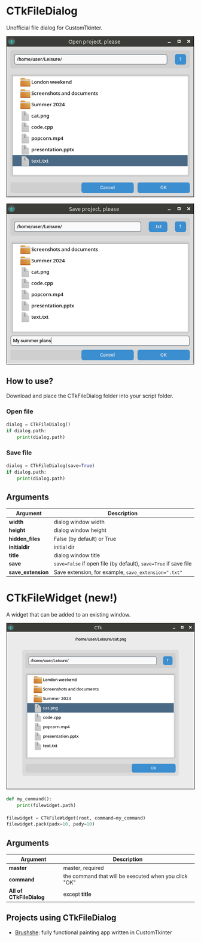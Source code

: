 # CTkFileDialog
Unofficial file dialog for CustomTkinter.

![Screenshot](https://raw.githubusercontent.com/limafresh/CTkFileDialog/main/screenshot1.png)

![Screenshot](https://raw.githubusercontent.com/limafresh/CTkFileDialog/main/screenshot2.png)

## How to use?
Download and place the CTkFileDialog folder into your script folder.

### Open file
```python
dialog = CTkFileDialog()
if dialog.path:
    print(dialog.path)
```

### Save file
```python
dialog = CTkFileDialog(save=True)
if dialog.path:
    print(dialog.path)
```

## Arguments
| Argument | Description |
| ---------------- | ------------ |
| **width** | dialog window width |
| **height** | dialog window height |
| **hidden_files** | False (by default) or True |
| **initialdir** | initial dir |
| **title** | dialog window title |
| **save** | `save=False` if open file (by default), `save=True` if save file |
| **save_extension** | Save extension, for example, `save_extension=".txt"` |

# CTkFileWidget (new!)
A widget that can be added to an existing window.

![Screenshot](https://raw.githubusercontent.com/limafresh/CTkFileDialog/main/screenshot3.png)

```python
def my_command():
    print(filewidget.path)

filewidget = CTkFileWidget(root, command=my_command)
filewidget.pack(padx=10, pady=10)
```

## Arguments
| Argument | Description |
| ---------------- | ------------ |
| **master** | master, required |
| **command** | the command that will be executed when you click "OK" |
| **All of CTkFileDialog** | except **title** |

## Projects using CTkFileDialog
- [Brushshe](https://github.com/limafresh/Brushshe): fully functional painting app written in CustomTkinter
